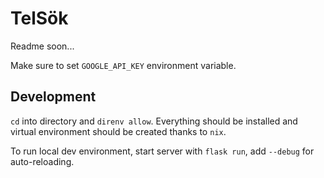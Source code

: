 # TelSök

Readme soon...

Make sure to set `GOOGLE_API_KEY` environment variable.


## Development
`cd` into directory and `direnv allow`. Everything should be installed and virtual environment should be created thanks to `nix`.

To run local dev environment, start server with `flask run`, add `--debug` for auto-reloading.
